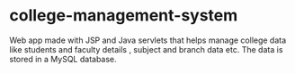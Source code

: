 # college-management-system
Web app made with JSP and Java servlets that helps manage college data like students and faculty details , subject and branch data etc. The data is stored in a MySQL database.
